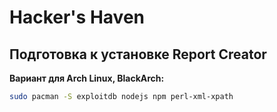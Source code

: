 # Hacker's Haven

## Подготовка к установке Report Creator

__Вариант для Arch Linux, BlackArch:__

```bash
sudo pacman -S exploitdb nodejs npm perl-xml-xpath
```
